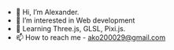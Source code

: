 - 👋 Hi, I’m Alexander.
- 👀 I’m interested in Web development
- 🌱 Learning Three.js, GLSL, Pixi.js.
- 📫 How to reach me - ako200029@gmail.com

<!---
akoGit/akoGit is a ✨ special ✨ repository because its `README.md` (this file) appears on your GitHub profile.
You can click the Preview link to take a look at your changes.
--->
